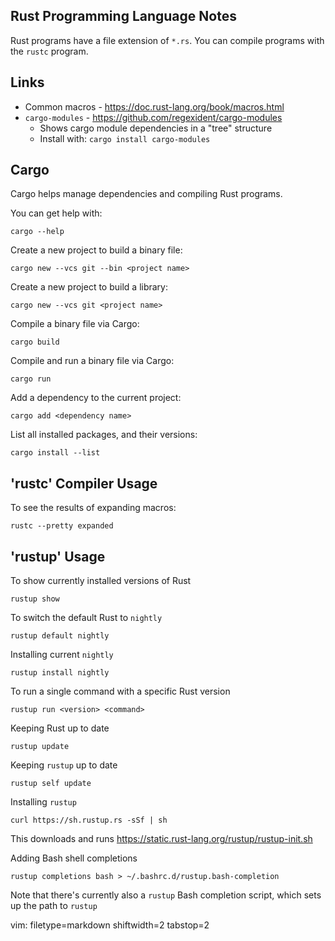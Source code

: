 ## Rust Programming Language Notes ##

Rust programs have a file extension of `*.rs`.  You can compile programs with
the `rustc` program.

## Links ##
- Common macros - https://doc.rust-lang.org/book/macros.html
- `cargo-modules` - https://github.com/regexident/cargo-modules
  - Shows cargo module dependencies in a "tree" structure
  - Install with: `cargo install cargo-modules`

## Cargo ##
Cargo helps manage dependencies and compiling Rust programs.

You can get help with:

    cargo --help

Create a new project to build a binary file:

    cargo new --vcs git --bin <project name>

Create a new project to build a library:

    cargo new --vcs git <project name>

Compile a binary file via Cargo:

    cargo build

Compile and run a binary file via Cargo:

    cargo run

Add a dependency to the current project:

    cargo add <dependency name>

List all installed packages, and their versions:

    cargo install --list

## 'rustc' Compiler Usage ##
To see the results of expanding macros:

    rustc --pretty expanded

## 'rustup' Usage ##
To show currently installed versions of Rust

    rustup show

To switch the default Rust to `nightly`

    rustup default nightly

Installing current `nightly`

    rustup install nightly

To run a single command with a specific Rust version

    rustup run <version> <command>

Keeping Rust up to date

    rustup update

Keeping `rustup` up to date

    rustup self update

Installing `rustup`

    curl https://sh.rustup.rs -sSf | sh

This downloads and runs https://static.rust-lang.org/rustup/rustup-init.sh

Adding Bash shell completions

    rustup completions bash > ~/.bashrc.d/rustup.bash-completion

Note that there's currently also a `rustup` Bash completion script, which sets
up the path to `rustup`

vim: filetype=markdown shiftwidth=2 tabstop=2
